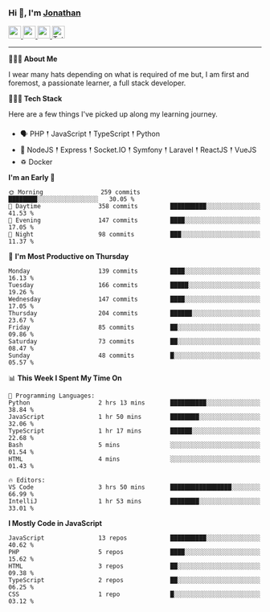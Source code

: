 ### Hi 👋, I'm [Jonathan](https://jonathan-d.ch) 

<p>
  <a href="https://www.twitter.com/redkill2108">
    <img src="https://img.shields.io/badge/twitter-%231DA1F2.svg?&style=for-the-badge&logo=twitter&logoColor=white" height=25>
  </a>
  <a href="https://www.linkedin.com/in/jdebetaz">
    <img src="https://img.shields.io/badge/linkedin-%230077B5.svg?&style=for-the-badge&logo=linkedin&logoColor=white" height=25>
  </a>
  <a href="https://www.instagram.com/jdebetaz/">
    <img src="https://img.shields.io/badge/instagram-%23E4405F.svg?&style=for-the-badge&logo=instagram&logoColor=white" height=25>
  </a>
  <a href="https://wakatime.com/@5c95ead1-71ee-4ecc-9a32-6c2b293dd432">
    <img src="https://wakatime.com/badge/user/5c95ead1-71ee-4ecc-9a32-6c2b293dd432.svg?style=for-the-badge" height=25 alt="Total time coded since Aug 23 2019" />
  </a>
</p>

-------

**🙋🏻‍♂️ About Me** 

<p>I wear many hats depending on what is required of me but, I am first and foremost, a passionate learner, a full stack developer.</p>

**👨🏻‍💻 Tech Stack** 

<p>Here are a few things I've picked up along my learning journey.</p>

- 🗣 PHP 𒑰 JavaScript 𒑰 TypeScript 𒑰 Python
- 🎒 NodeJS 𒑰 Express 𒑰 Socket.IO 𒑰 Symfony 𒑰 Laravel 𒑰 ReactJS 𒑰 VueJS
- ♽ Docker

<!--START_SECTION:waka-->
**I'm an Early 🐤** 

```text
🌞 Morning                259 commits         ████████░░░░░░░░░░░░░░░░░   30.05 % 
🌆 Daytime                358 commits         ██████████░░░░░░░░░░░░░░░   41.53 % 
🌃 Evening                147 commits         ████░░░░░░░░░░░░░░░░░░░░░   17.05 % 
🌙 Night                  98 commits          ███░░░░░░░░░░░░░░░░░░░░░░   11.37 % 
```
📅 **I'm Most Productive on Thursday** 

```text
Monday                   139 commits         ████░░░░░░░░░░░░░░░░░░░░░   16.13 % 
Tuesday                  166 commits         █████░░░░░░░░░░░░░░░░░░░░   19.26 % 
Wednesday                147 commits         ████░░░░░░░░░░░░░░░░░░░░░   17.05 % 
Thursday                 204 commits         ██████░░░░░░░░░░░░░░░░░░░   23.67 % 
Friday                   85 commits          ██░░░░░░░░░░░░░░░░░░░░░░░   09.86 % 
Saturday                 73 commits          ██░░░░░░░░░░░░░░░░░░░░░░░   08.47 % 
Sunday                   48 commits          █░░░░░░░░░░░░░░░░░░░░░░░░   05.57 % 
```


📊 **This Week I Spent My Time On** 

```text
💬 Programming Languages: 
Python                   2 hrs 13 mins       ██████████░░░░░░░░░░░░░░░   38.84 % 
JavaScript               1 hr 50 mins        ████████░░░░░░░░░░░░░░░░░   32.06 % 
TypeScript               1 hr 17 mins        ██████░░░░░░░░░░░░░░░░░░░   22.68 % 
Bash                     5 mins              ░░░░░░░░░░░░░░░░░░░░░░░░░   01.54 % 
HTML                     4 mins              ░░░░░░░░░░░░░░░░░░░░░░░░░   01.43 % 

🔥 Editors: 
VS Code                  3 hrs 50 mins       █████████████████░░░░░░░░   66.99 % 
IntelliJ                 1 hr 53 mins        ████████░░░░░░░░░░░░░░░░░   33.01 % 
```

**I Mostly Code in JavaScript** 

```text
JavaScript               13 repos            ██████████░░░░░░░░░░░░░░░   40.62 % 
PHP                      5 repos             ████░░░░░░░░░░░░░░░░░░░░░   15.62 % 
HTML                     3 repos             ██░░░░░░░░░░░░░░░░░░░░░░░   09.38 % 
TypeScript               2 repos             ██░░░░░░░░░░░░░░░░░░░░░░░   06.25 % 
CSS                      1 repo              █░░░░░░░░░░░░░░░░░░░░░░░░   03.12 % 
```




<!--END_SECTION:waka-->
